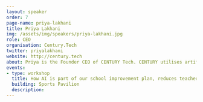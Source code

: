 ```yaml
---
layout: speaker
order: 7
page-name: priya-lakhani
title: Priya Lakhani
img: /assets/img/speakers/priya-lakhani.jpg
role: CEO
organisation: Century.Tech
twitter: priyalakhani
website: http://century.tech
about: Priya is the Founder CEO of CENTURY Tech. CENTURY utilises artificial intelligence, big data technology and cognitive neuroscience to learn how every brain learns, personalise learning for every student and provide real-time data insights to educators. CENTURY recently won the Global AI in Education Award.<br><br>A former libel barrister, university law lecturer and founder of FMCG business Masala Masala, Priya has also been a member of the Secretary of State for Business, Innovation and Skills' Entrepreneurs' Forum and a board member to several educational/skills organisations. Priya was awarded Business Entrepreneur of the Year in 2009, The Mayor of London Fund's Special Recognition Award 2016 and an OBE in 2014.
events:
- type: workshop
  title: How AI is part of our school improvement plan, reduces teacher workload, improves learner outcomes
  building: Sports Pavilion
  description:
---
```

